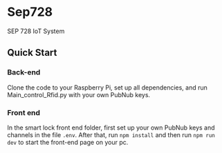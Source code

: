 # Sep728
SEP 728 IoT System

## Quick Start
### Back-end
Clone the code to your Raspberry Pi, set up all dependencies, and run Main_control_Rfid.py with your own PubNub keys.

### Front end
In the smart lock front end folder, first set up your own PubNub keys and channels in the file `.env`.
After that, run `npm install` and then run `npm run dev` to start the front-end page on your pc.
